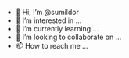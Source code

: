 - 👋 Hi, I’m @sumildor
- 👀 I’m interested in ...
- 🌱 I’m currently learning ...
- 💞️ I’m looking to collaborate on ...
- 📫 How to reach me ...

<!---
sumildor/sumildor is a ✨ special ✨ repository because its `README.md` (this file) appears on your GitHub profile.
You can click the Preview link to take a look at your changes.
--->

